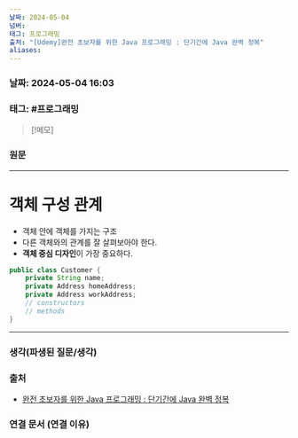 ```yaml
---
날짜: 2024-05-04
넘버: 
태그: 프로그래밍
출처: "[Udemy]완전 초보자를 위한 Java 프로그래밍 : 단기간에 Java 완벽 정복"
aliases:
---
```

### 날짜:  2024-05-04 16:03

### 태그:  #프로그래밍

>[!메모]
>

### 원문
---
# 객체 구성 관계
- 객체 안에 객체를 가지는 구조
- 다른 객체와의 관계를 잘 살펴보아야 한다.
- **객체 중심 디자인**이 가장 중요하다.
```java
public class Customer {
	private String name;
	private Address homeAddress;
	private Address workAddress;
	// constructors
	// methods
}
```

---
### 생각(파생된 질문/생각)

### 출처
- [완전 초보자를 위한 Java 프로그래밍 : 단기간에 Java 완벽 정복](https://www.udemy.com/course/best-java-programming/?couponCode=ST6MT42324)

### 연결 문서 (연결 이유)
